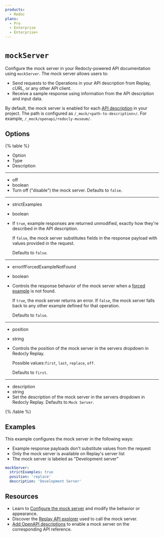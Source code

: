 ```yaml
---
products:
  - Redoc
plans:
  - Pro
  - Enterprise
  - Enterprise+
---
```

# `mockServer`

Configure the mock server in your Redocly-powered API documentation using `mockServer`. The mock server allows users to:

- Send requests to the Operations in your API description from Replay, cURL, or any other API client.
- Receive a sample response using information from the API description and input data.

By default, the mock server is enabled for each [API description](https://redocly.com/docs/resources/learning-openapi) in your project. The path is configured as `/_mock/<path-to-description>/`. For example, `/_mock/openapi/redocly-museum/`.

## Options

{% table %}

- Option
- Type
- Description

---

- off
- boolean
- Turn off ("disable") the mock server. Defaults to `false`.

---

- strictExamples
- boolean
-
  If `true`, example responses are returned unmodified, exactly how they're described in the API description.

  If `false`, the mock server substitutes fields in the response payload with values provided in the request.

  Defaults to `false`.

---

- errorIfForcedExampleNotFound
- boolean
-
  Controls the response behavior of the mock server when a [forced example](../content/api-docs/configure-mock-server.md#understand-strict-examples) is not found.  

  If `true`, the mock server returns an error. If `false`, the mock server falls back to any other example defined for that operation.

  Defaults to `false`.

---

- position
- string
-
  Controls the position of the mock server in the servers dropdown in Redocly Replay.

  Possible values:`first`, `last`, `replace`, `off`.
  
  Defaults to `first`.

---

- description
- string
- Set the description of the mock server in the servers dropdown in Redocly Replay. Defaults to `Mock Server`.

{% /table %}

## Examples

This example configures the mock server in the following ways:

- Example response payloads don't substitute values from the request
- Only the mock server is available on Replay's server list
- The mock server is labeled as "Development server"

```yaml
mockServer:
  strictExamples: true
  position: 'replace'
  description: 'Development Server'
```

## Resources

- Learn to [Configure the mock server](../content/api-docs/configure-mock-server.md) and modify the behavior or appearance.
- Discover the [Replay API explorer](../content/api-docs/replay.md) used to call the mock server.
- [Add OpenAPI descriptions](../content/api-docs/add-openapi-docs.md) to enable a mock server on the corresponding API reference.
